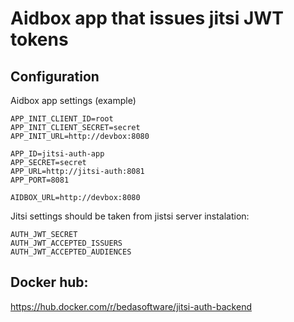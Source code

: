 # Aidbox app that issues jitsi JWT tokens

## Configuration
Aidbox app settings (example)
```
APP_INIT_CLIENT_ID=root
APP_INIT_CLIENT_SECRET=secret
APP_INIT_URL=http://devbox:8080

APP_ID=jitsi-auth-app
APP_SECRET=secret
APP_URL=http://jitsi-auth:8081
APP_PORT=8081

AIDBOX_URL=http://devbox:8080
```
Jitsi settings should be taken from jistsi server instalation:
```
AUTH_JWT_SECRET
AUTH_JWT_ACCEPTED_ISSUERS
AUTH_JWT_ACCEPTED_AUDIENCES
```

## Docker hub:
https://hub.docker.com/r/bedasoftware/jitsi-auth-backend
